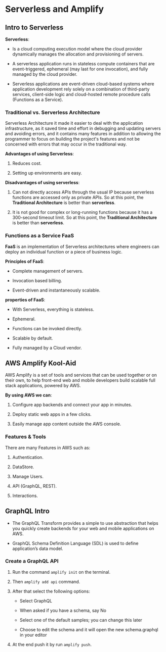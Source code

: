 
#  Serverless and Amplify

## Intro to Serverless

**Serverless**:

* Is a cloud computing execution model where the cloud provider dynamically manages the allocation and provisioning of servers.

* A serverless application runs in stateless compute containers that are event-triggered, ephemeral (may last for one invocation), and fully managed by the cloud provider.

* Serverless applications are event-driven cloud-based systems where application development rely solely on a combination of third-party services, client-side logic and cloud-hosted remote procedure calls (Functions as a Service).

### Traditional vs. Serverless Architecture

Serverless Architecture it made it easier to deal with the application infrastructure, as it saved time and effort in debugging and updating servers and avoiding errors, and it contains many features in addition to allowing the programmer to focus on building the project's features and not be concerned with errors that may occur in the traditional way.

**Advantages of using Serverless**:

1. Reduces cost.

2. Setting up environments are easy.

**Disadvantages of using serverless**:

1. Can not directly access APIs through the usual IP because serverless functions are accessed only as private APIs. So at this point, the **Traditional Architecture** is better than **serverless**.

2. It is not good for complex or long-running functions because it has a 300-second timeout limit. So at this point, the **Traditional Architecture** is better than **serverless**.

### Functions as a Service **FaaS**

**FaaS** is an implementation of Serverless architectures where engineers can deploy an individual function or a piece of business logic.

**Principles of FaaS**:

* Complete management of servers.

* Invocation based billing.

* Event-driven and instantaneously scalable.

**properties of FaaS**:

* With Serverless, everything is stateless.

* Ephemeral.

* Functions can be invoked directly.

* Scalable by default.

* Fully managed by a Cloud vendor.

## AWS Amplify Kool-Aid

AWS Amplify is a set of tools and services that can be used together or on their own, to help front-end web and mobile developers build scalable full stack applications, powered by AWS.

**By using AWS we can**:

1. Configure app backends and connect your app in minutes.

2. Deploy static web apps in a few clicks.

3. Easily manage app content outside the AWS console.

### Features & Tools

There are many Features in AWS such as:

1. Authentication.

2. DataStore.

3. Manage Users.

4. API (GraphQL, REST).

5. Interactions.

## GraphQL Intro 

* The GraphQL Transform provides a simple to use abstraction that helps you quickly create backends for your web and mobile applications on AWS.

* GraphQL Schema Definition Language (SDL) is used to define application’s data model.

### Create a GraphQL API

1. Run the command `amplify init` on the terminal.

2. Then `amplify add api` command.

3. After that select the following options:

   * Select GraphQL

   * When asked if you have a schema, say No

   * Select one of the default samples; you can change this later

   * Choose to edit the schema and it will open the new schema.graphql in your editor

4. At the end push it by run `amplify push`.